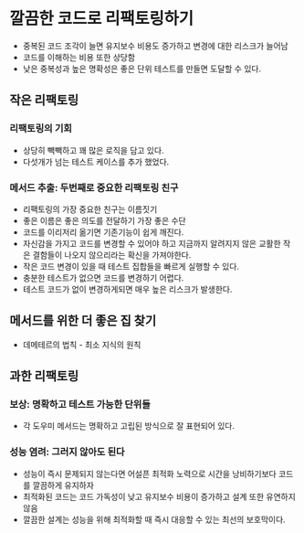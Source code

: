 # 깔끔한 코드로 리팩토링하기
- 중복된 코드 조각이 늘면 유지보수 비용도 증가하고 변경에 대한 리스크가 늘어남
- 코드를 이해하는 비용 또한 상당함
- 낮은 중복성과 높은 명확성은 좋은 단위 테스트를 만들면 도달할 수 있다.

## 작은 리팩토링
### 리팩토링의 기회
- 상당히 빽빽하고 꽤 많은 로직을 담고 있다.
- 다섯개가 넘는 테스트 케이스를 추가 했었다.

### 메서드 추출: 두번째로 중요한 리팩토링 친구
- 리팩토링의 가장 중요한 친구는 이름짓기
- 좋은 이름은 좋은 의도를 전달하기 가장 좋은 수단
- 코드를 이리저리 옮기면 기존기능이 쉽게 깨진다.
- 자신감을 가지고 코드를 변경할 수 있어야 하고 지금까지 알려지지 않은 교활한 작은 결함들이 나오지 않으리라는 확신을 가져야한다.
- 작은 코드 변경이 있을 때 테스트 집합들을 빠르게 실행할 수 있다. 
- 충분한 테스트가 없으면 코드를 변경하기 어렵다. 
- 테스트 코드가 없이 변경하게되면 매우 높은 리스크가 발생한다.

## 메서드를 위한 더 좋은 집 찾기
- 데메테르의 법칙 - 최소 지식의 원칙


## 과한 리팩토링
### 보상: 명확하고 테스트 가능한 단위들
- 각 도우미 메서드는 명확하고 고립된 방식으로 잘 표현되어 있다.


### 성능 염려: 그러지 않아도 된다
- 성능이 즉시 문제되지 않는다면 어설픈 최적화 노력으로 시간을 낭비하기보다 코드를 깔끔하게 유지하자
- 최적화된 코드는 코드 가독성이 낮고 유지보수 비용이 증가하고 설계 또한 유연하지 않음
- 깔끔한 설계는 성능을 위해 최적화할 때 즉시 대응할 수 있는 최선의 보호막이다.
